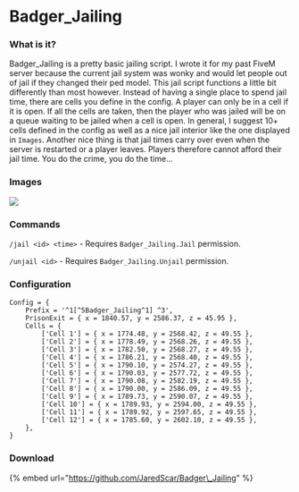 # Badger\_Jailing

### What is it?

Badger\_Jailing is a pretty basic jailing script. I wrote it for my past FiveM server because the current jail system was wonky and would let people out of jail if they changed their ped model. This jail script functions a little bit differently than most however. Instead of having a single place to spend jail time, there are cells you define in the config. A player can only be in a cell if it is open. If all the cells are taken, then the player who was jailed will be on a queue waiting to be jailed when a cell is open. In general, I suggest 10+ cells defined in the config as well as a nice jail interior like the one displayed in `Images`. Another nice thing is that jail times carry over even when the server is restarted or a player leaves. Players therefore cannot afford their jail time. You do the crime, you do the time...

### Images

![](https://i.gyazo.com/6ac0d98d3f6abcc51253cd35c9c28a8f.gif)

### Commands

`/jail <id> <time>` - Requires `Badger_Jailing.Jail` permission.

`/unjail <id>` - Requires `Badger_Jailing.Unjail` permission.

### Configuration

```text
Config = {
    Prefix = '^1[^5Badger_Jailing^1] ^3',
    PrisonExit = { x = 1840.57, y = 2586.37, z = 45.95 },
    Cells = {
        ['Cell 1'] = { x = 1774.48, y = 2568.42, z = 49.55 },
        ['Cell 2'] = { x = 1778.49, y = 2568.26, z = 49.55 },
        ['Cell 3'] = { x = 1782.50, y = 2568.27, z = 49.55 },
        ['Cell 4'] = { x = 1786.21, y = 2568.40, z = 49.55 },
        ['Cell 5'] = { x = 1790.10, y = 2574.27, z = 49.55 },
        ['Cell 6'] = { x = 1790.03, y = 2577.72, z = 49.55 },
        ['Cell 7'] = { x = 1790.08, y = 2582.19, z = 49.55 },
        ['Cell 8'] = { x = 1790.00, y = 2586.09, z = 49.55 },
        ['Cell 9'] = { x = 1789.73, y = 2590.07, z = 49.55 },
        ['Cell 10'] = { x = 1789.93, y = 2594.00, z = 49.55 },
        ['Cell 11'] = { x = 1789.92, y = 2597.65, z = 49.55 },
        ['Cell 12'] = { x = 1785.60, y = 2602.10, z = 49.55 },
    },
}
```

### Download

{% embed url="https://github.com/JaredScar/Badger\_Jailing" %}

